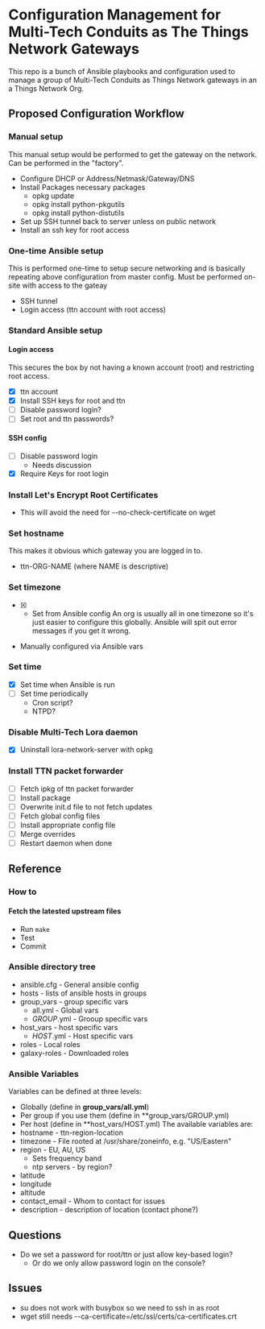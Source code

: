 # Configuration Management for Multi-Tech Conduits as The Things Network Gateways

This repo is a bunch of Ansible playbooks and configuration used to
manage a group of Multi-Tech Conduits as Things Network gateways in an
a Things Network Org.

## Proposed Configuration Workflow
### Manual setup
This manual setup would be performed to get the gateway on the
network.  Can be performed in the "factory".
+ Configure DHCP or Address/Netmask/Gateway/DNS
+ Install Packages necessary packages
    + opkg update
	+ opkg install python-pkgutils
	+ opkg install python-distutils
+ Set up SSH tunnel back to server unless on public network
+ Install an ssh key for root access
### One-time Ansible setup
This is performed one-time to setup secure networking and is basically
repeating above configuration from master config.  Must be performed
on-site with access to the gateay
+ SSH tunnel
+ Login access (ttn account with root access)
### Standard Ansible setup
#### Login access
This secures the box by not having a known account (root) and
restricting root access.
+ [X] ttn account
+ [X] Install SSH keys for root and ttn
+ [ ] Disable password login?
+ [ ] Set root and ttn passwords?
#### SSH config
+ [ ] Disable password login
    + Needs discussion
+ [X] Require Keys for root login
### Install Let's Encrypt Root Certificates
+ This will avoid the need for --no-check-certificate on wget
### Set hostname
This makes it obvious which gateway you are logged in to.
+ ttn-ORG-NAME (where NAME is descriptive)
### Set timezone
+ [X] - Set from Ansible config
An org is usually all in one timezone so it's just easier to configure
this globally.  Ansible will spit out error messages if you get it wrong.
+ Manually configured via Ansible vars
### Set time
+ [X] Set time when Ansible is run
+ [ ] Set time periodically
   + Cron script?
   + NTPD?
### Disable Multi-Tech Lora daemon
+ [X] Uninstall lora-network-server with opkg
### Install TTN packet forwarder
+ [ ] Fetch ipkg of ttn packet forwarder
+ [ ] Install package
+ [ ] Overwrite init.d file to not fetch updates
+ [ ] Fetch global config files
+ [ ] Install appropriate config file
+ [ ] Merge overrides
+ [ ] Restart daemon when done
## Reference

### How to
#### Fetch the latested upstream files
+ Run ```make```
+ Test
+ Commit

### Ansible directory tree
+ ansible.cfg - General ansible config
+ hosts - lists of ansible hosts in groups
+ group_vars - group specific vars
    + all.yml - Global vars
    + *GROUP*.yml - Grooup specific vars
+ host_vars - host specific vars
    + *HOST*.yml - Host specific vars
+ roles - Local roles
+ galaxy-roles - Downloaded roles

### Ansible Variables
Variables can be defined at three levels:
+ Globally (define in **group_vars/all.yml**)
+ Per group if you use them (define in **group_vars/GROUP.yml)
+ Per host (define in **host_vars/HOST.yml)
The available variables are:
+ hostname - ttn-region-location
+ timezone - File rooted at /usr/share/zoneinfo, e.g. "US/Eastern"
+ region - EU, AU, US
	+ Sets frequency band
	+ ntp servers - by region?
+ latitude
+ longitude
+ altitude
+ contact_email - Whom to contact for issues
+ description - description of location (contact phone?)

## Questions
+ Do we set a password for root/ttn or just allow key-based login?
    + Or do we only allow password login on the console?

## Issues
+ su does not work with busybox so we need to ssh in as root
+ wget still needs --ca-certificate=/etc/ssl/certs/ca-certificates.crt

